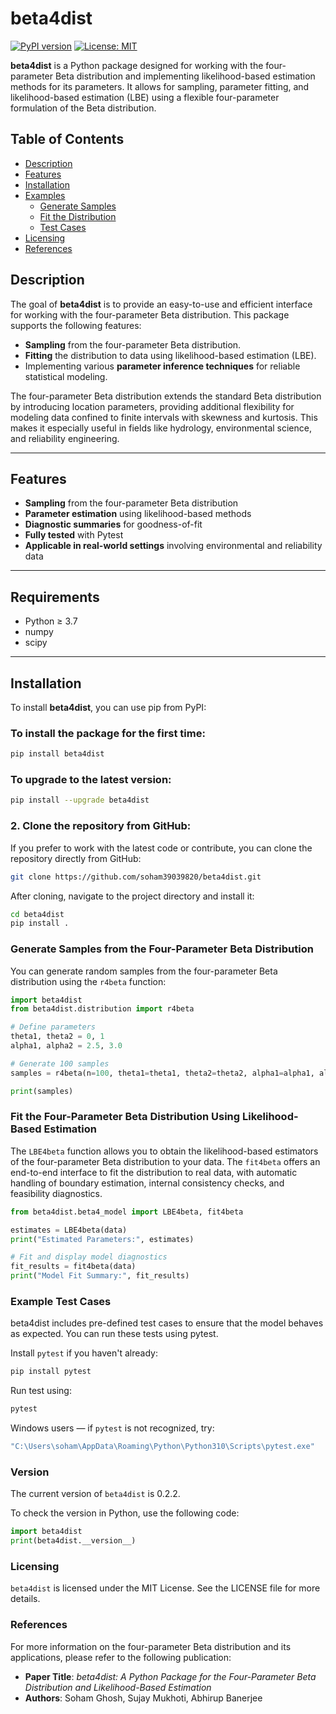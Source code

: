 # beta4dist

[![PyPI version](https://badge.fury.io/py/beta4dist.svg)](https://badge.fury.io/py/beta4dist)
[![License: MIT](https://img.shields.io/badge/License-MIT-yellow.svg)](https://opensource.org/licenses/MIT)

**beta4dist** is a Python package designed for working with the four-parameter Beta distribution and implementing likelihood-based estimation methods for its parameters. It allows for sampling, parameter fitting, and likelihood-based estimation (LBE) using a flexible four-parameter formulation of the Beta distribution.

## Table of Contents

- [Description](#description)
- [Features](#features)
- [Installation](#installation)
- [Examples](#examples)
  - [Generate Samples](#generate-samples-from-the-four-parameter-beta-distribution)
  - [Fit the Distribution](#fit-the-four-parameter-beta-distribution-using-likelihood-based-estimation)
  - [Test Cases](#example-test-cases)
- [Licensing](#licensing)
- [References](#references)

## Description

The goal of **beta4dist** is to provide an easy-to-use and efficient interface for working with the four-parameter Beta distribution. This package supports the following features:

- **Sampling** from the four-parameter Beta distribution.
- **Fitting** the distribution to data using likelihood-based estimation (LBE).
- Implementing various **parameter inference techniques** for reliable statistical modeling.

The four-parameter Beta distribution extends the standard Beta distribution by introducing location parameters, providing additional flexibility for modeling data confined to finite intervals with skewness and kurtosis. This makes it especially useful in fields like hydrology, environmental science, and reliability engineering.

---
## Features

- **Sampling** from the four-parameter Beta distribution  
- **Parameter estimation** using likelihood-based methods  
- **Diagnostic summaries** for goodness-of-fit  
- **Fully tested** with Pytest  
- **Applicable in real-world settings** involving environmental and reliability data

---

## Requirements

- Python ≥ 3.7  
- numpy  
- scipy
---

## Installation

To install **beta4dist**, you can use pip from PyPI:

### To install the package for the first time:
```bash
pip install beta4dist
```

### To upgrade to the latest version:
```bash
pip install --upgrade beta4dist
```

### 2. Clone the repository from GitHub:
If you prefer to work with the latest code or contribute, you can clone the repository directly from GitHub:

```bash
git clone https://github.com/soham39039820/beta4dist.git
```

After cloning, navigate to the project directory and install it:

```bash
cd beta4dist
pip install .
```

### Generate Samples from the Four-Parameter Beta Distribution

You can generate random samples from the four-parameter Beta distribution using the `r4beta` function:

```python
import beta4dist
from beta4dist.distribution import r4beta

# Define parameters
theta1, theta2 = 0, 1
alpha1, alpha2 = 2.5, 3.0

# Generate 100 samples
samples = r4beta(n=100, theta1=theta1, theta2=theta2, alpha1=alpha1, alpha2=alpha2)

print(samples)
```
### Fit the Four-Parameter Beta Distribution Using Likelihood-Based Estimation

The `LBE4beta` function allows you to obtain the likelihood-based estimators of the four-parameter Beta distribution to your data. The `fit4beta` offers an end-to-end interface to fit the distribution to real data, with automatic handling of boundary estimation, internal consistency checks, and feasibility diagnostics.

```python
from beta4dist.beta4_model import LBE4beta, fit4beta

estimates = LBE4beta(data)
print("Estimated Parameters:", estimates)

# Fit and display model diagnostics
fit_results = fit4beta(data)
print("Model Fit Summary:", fit_results)
```
### Example Test Cases
beta4dist includes pre-defined test cases to ensure that the model behaves as expected. You can run these tests using pytest.

Install `pytest` if you haven't already:

```bash
pip install pytest
```
Run test using:

```bash
pytest
```
Windows users — if `pytest` is not recognized, try:

```bash
"C:\Users\soham\AppData\Roaming\Python\Python310\Scripts\pytest.exe"
```

### Version
The current version of `beta4dist` is 0.2.2.

To check the version in Python, use the following code:
```python
import beta4dist
print(beta4dist.__version__)
```

### Licensing

`beta4dist` is licensed under the MIT License. See the LICENSE file for more details.

### References

For more information on the four-parameter Beta distribution and its applications, please refer to the following publication:

- **Paper Title**: *beta4dist: A Python Package for the Four-Parameter Beta Distribution and Likelihood-Based Estimation*
- **Authors**: Soham Ghosh, Sujay Mukhoti, Abhirup Banerjee

